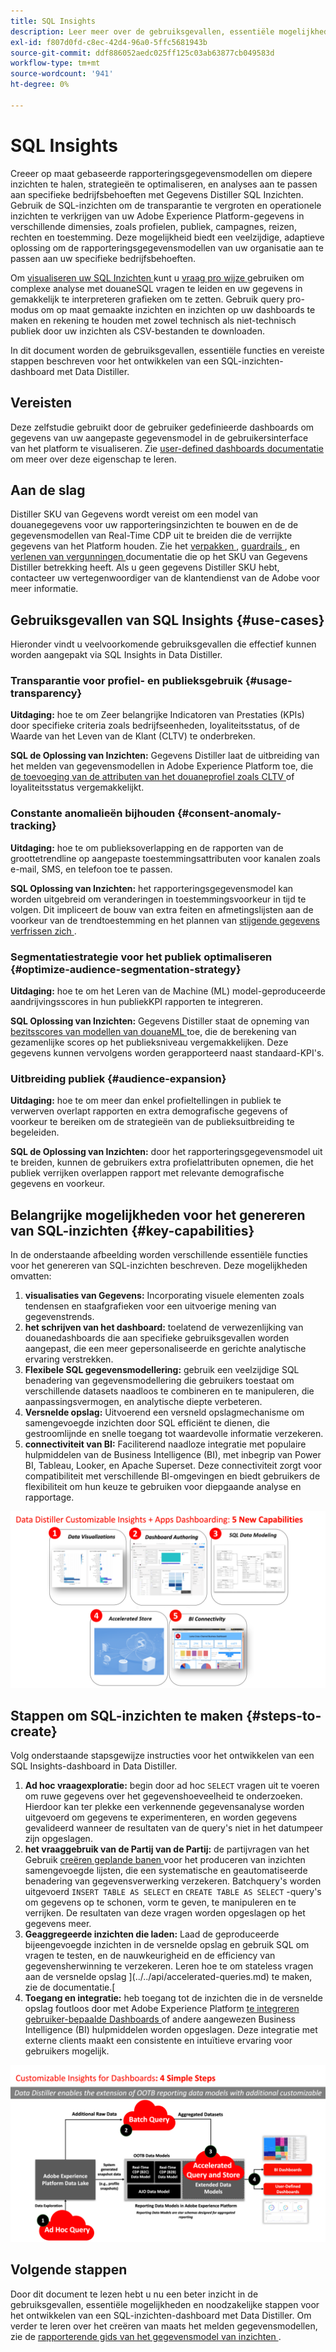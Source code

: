 ```yaml
---
title: SQL Insights
description: Leer meer over de gebruiksgevallen, essentiële mogelijkheden en vereiste stappen om een SQL-inzichten-dashboard met Data Distiller te ontwikkelen. Ontdek hoe de SQL-mogelijkheden voor inzichten in Data Distiller de transparantie kunnen verbeteren en operationele inzichten kunnen opdoen in verschillende dimensies, zoals profielen, publiek, campagnes, reizen, rechten en toestemming.
exl-id: f807d0fd-c8ec-42d4-96a0-5ffc5681943b
source-git-commit: ddf886052aedc025ff125c03ab63877cb049583d
workflow-type: tm+mt
source-wordcount: '941'
ht-degree: 0%

---
```


# SQL Insights

Creeer op maat gebaseerde rapporteringsgegevensmodellen om diepere inzichten te halen, strategieën te optimaliseren, en analyses aan te passen aan specifieke bedrijfsbehoeften met Gegevens Distiller SQL Inzichten. Gebruik de SQL-inzichten om de transparantie te vergroten en operationele inzichten te verkrijgen van uw Adobe Experience Platform-gegevens in verschillende dimensies, zoals profielen, publiek, campagnes, reizen, rechten en toestemming. Deze mogelijkheid biedt een veelzijdige, adaptieve oplossing om de rapporteringsgegevensmodellen van uw organisatie aan te passen aan uw specifieke bedrijfsbehoeften.

Om [ visualiseren uw SQL Inzichten ](../../../dashboards/sql-insights-query-pro-mode/overview.md) kunt u [ vraag pro wijze ](../../../dashboards/sql-insights-query-pro-mode/overview.md) gebruiken om complexe analyse met douaneSQL vragen te leiden en uw gegevens in gemakkelijk te interpreteren grafieken om te zetten. Gebruik query pro-modus om op maat gemaakte inzichten en inzichten op uw dashboards te maken en rekening te houden met zowel technisch als niet-technisch publiek door uw inzichten als CSV-bestanden te downloaden.

In dit document worden de gebruiksgevallen, essentiële functies en vereiste stappen beschreven voor het ontwikkelen van een SQL-inzichten-dashboard met Data Distiller.

## Vereisten

Deze zelfstudie gebruikt door de gebruiker gedefinieerde dashboards om gegevens van uw aangepaste gegevensmodel in de gebruikersinterface van het platform te visualiseren. Zie [ user-defined dashboards documentatie ](../../../dashboards/standard-dashboards.md) om meer over deze eigenschap te leren.

## Aan de slag

Distiller SKU van Gegevens wordt vereist om een model van douanegegevens voor uw rapporteringsinzichten te bouwen en de de gegevensmodellen van Real-Time CDP uit te breiden die de verrijkte gegevens van het Platform houden. Zie het [ verpakken ](../../packaging.md), [ guardrails ](../../guardrails.md#query-accelerated-store), en [ verlenen van vergunningen ](../../data-distiller/license-usage.md) documentatie die op het SKU van Gegevens Distiller betrekking heeft. Als u geen gegevens Distiller SKU hebt, contacteer uw vertegenwoordiger van de klantendienst van de Adobe voor meer informatie.

## Gebruiksgevallen van SQL Insights {#use-cases}

Hieronder vindt u veelvoorkomende gebruiksgevallen die effectief kunnen worden aangepakt via SQL Insights in Data Distiller.

### Transparantie voor profiel- en publieksgebruik {#usage-transparency}

**Uitdaging:** hoe te om Zeer belangrijke Indicatoren van Prestaties (KPIs) door specifieke criteria zoals bedrijfseenheden, loyaliteitsstatus, of de Waarde van het Leven van de Klant (CLTV) te onderbreken.

**SQL de Oplossing van Inzichten:** Gegevens Distiller laat de uitbreiding van het melden van gegevensmodellen in Adobe Experience Platform toe, die [ de toevoeging van de attributen van het douaneprofiel zoals CLTV ](../../use-cases/customer-lifetime-value.md) of loyaliteitsstatus vergemakkelijkt.

### Constante anomalieën bijhouden {#consent-anomaly-tracking}

**Uitdaging:** hoe te om publieksoverlapping en de rapporten van de groottetrendline op aangepaste toestemmingsattributen voor kanalen zoals e-mail, SMS, en telefoon toe te passen.

**SQL Oplossing van Inzichten:** het rapporteringsgegevensmodel kan worden uitgebreid om veranderingen in toestemmingsvoorkeur in tijd te volgen. Dit impliceert de bouw van extra feiten en afmetingslijsten aan de voorkeur van de trendtoestemming en het plannen van [ stijgende gegevens verfrissen zich ](../../key-concepts/incremental-load.md).

### Segmentatiestrategie voor het publiek optimaliseren {#optimize-audience-segmentation-strategy}

**Uitdaging:** hoe te om het Leren van de Machine (ML) model-geproduceerde aandrijvingsscores in hun publiekKPI rapporten te integreren.

**SQL Oplossing van Inzichten:** Gegevens Distiller staat de opneming van [ bezitsscores van modellen van douaneML ](../../use-cases/propensity-score.md) toe, die de berekening van gezamenlijke scores op het publieksniveau vergemakkelijken. Deze gegevens kunnen vervolgens worden gerapporteerd naast standaard-KPI&#39;s.

### Uitbreiding publiek {#audience-expansion}

**Uitdaging:** hoe te om meer dan enkel profieltellingen in publiek te verwerven overlapt rapporten en extra demografische gegevens of voorkeur te bereiken om de strategieën van de publieksuitbreiding te begeleiden.

**SQL de Oplossing van Inzichten:** door het rapporteringsgegevensmodel uit te breiden, kunnen de gebruikers extra profielattributen opnemen, die het publiek verrijken overlappen rapport met relevante demografische gegevens en voorkeur.

## Belangrijke mogelijkheden voor het genereren van SQL-inzichten {#key-capabilities}

In de onderstaande afbeelding worden verschillende essentiële functies voor het genereren van SQL-inzichten beschreven. Deze mogelijkheden omvatten:

1. **visualisaties van Gegevens:** Incorporating visuele elementen zoals tendensen en staafgrafieken voor een uitvoerige mening van gegevenstrends.
1. **het schrijven van het dashboard:** toelatend de verwezenlijking van douanedashboards die aan specifieke gebruiksgevallen worden aangepast, die een meer gepersonaliseerde en gerichte analytische ervaring verstrekken.
1. **Flexibele SQL gegevensmodellering:** gebruik een veelzijdige SQL benadering van gegevensmodellering die gebruikers toestaat om verschillende datasets naadloos te combineren en te manipuleren, die aanpassingsvermogen, en analytische diepte verbeteren.
1. **Versnelde opslag:** Uitvoerend een versneld opslagmechanisme om samengevoegde inzichten door SQL efficiënt te dienen, die gestroomlijnde en snelle toegang tot waardevolle informatie verzekeren.
1. **connectiviteit van BI:** Faciliterend naadloze integratie met populaire hulpmiddelen van de Business Intelligence (BI), met inbegrip van Power BI, Tableau, Looker, en Apache Superset. Deze connectiviteit zorgt voor compatibiliteit met verschillende BI-omgevingen en biedt gebruikers de flexibiliteit om hun keuze te gebruiken voor diepgaande analyse en rapportage.

![ Visuele vertegenwoordiging van de belangrijkste mogelijkheden van Gegevens Distiller SQL Inzichten.](../../images/data-distiller/sql-insights/key-capabilities-of-customizable-insights.png)

## Stappen om SQL-inzichten te maken {#steps-to-create}

Volg onderstaande stapsgewijze instructies voor het ontwikkelen van een SQL Insights-dashboard in Data Distiller.

1. **Ad hoc vraagexploratie:** begin door ad hoc `SELECT` vragen uit te voeren om ruwe gegevens over het gegevenshoeveelheid te onderzoeken. Hierdoor kan ter plekke een verkennende gegevensanalyse worden uitgevoerd om gegevens te experimenteren, en worden gegevens gevalideerd wanneer de resultaten van de query&#39;s niet in het datumpeer zijn opgeslagen.
1. **het vraaggebruik van de Partij van de Partij:** de partijvragen van het Gebruik [ creëren geplande banen ](../../api/scheduled-queries.md#create-a-new-scheduled-query) voor het produceren van inzichten samengevoegde lijsten, die een systematische en geautomatiseerde benadering van gegevensverwerking verzekeren. Batchquery&#39;s worden uitgevoerd `INSERT TABLE AS SELECT` en `CREATE TABLE AS SELECT` -query&#39;s om gegevens op te schonen, vorm te geven, te manipuleren en te verrijken. De resultaten van deze vragen worden opgeslagen op het gegevens meer.
1. **Geaggregeerde inzichten die laden:** Laad de geproduceerde bijeengevoegde inzichten in de versnelde opslag en gebruik SQL om vragen te testen, en de nauwkeurigheid en de efficiency van gegevensherwinning te verzekeren. Leren hoe te om stateless vragen aan de versnelde opslag ](../../api/accelerated-queries.md) te maken, zie de documentatie.[
1. **Toegang en integratie:** heb toegang tot de inzichten die in de versnelde opslag foutloos door met Adobe Experience Platform [ te integreren gebruiker-bepaalde Dashboards ](../../../dashboards/standard-dashboards.md) of andere aangewezen Business Intelligence (BI) hulpmiddelen worden opgeslagen. Deze integratie met externe clients maakt een consistente en intuïtieve ervaring voor gebruikers mogelijk.

![ een infografisch illustrerend de vier stappen aan SQL Inzichten in Gegevens Distiller.](../../images/data-distiller/sql-insights/steps-to-customizable-insights.png)

## Volgende stappen

Door dit document te lezen hebt u nu een beter inzicht in de gebruiksgevallen, essentiële mogelijkheden en noodzakelijke stappen voor het ontwikkelen van een SQL-inzichten-dashboard met Data Distiller. Om verder te leren over het creëren van maats het melden gegevensmodellen, zie de [ rapporterende gids van het gegevensmodel van inzichten ](./reporting-insights-data-model.md).
